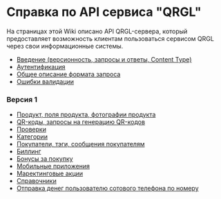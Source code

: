 Справка по API сервиса "QRGL"
=========

На страницах этой Wiki описано API QRGL-сервера, который предоставляет возможность клиентам пользоваться сервисом QRGL через свои информационные системы.

- [Введение (версионность, запросы и ответы, Content Type)](https://github.com/amogil/qrgl-wiki/wiki/%D0%92%D0%B2%D0%B5%D0%B4%D0%B5%D0%BD%D0%B8%D0%B5)
- [Аутентификация](https://github.com/amogil/qrgl-wiki/wiki/%D0%90%D1%83%D1%82%D0%B5%D0%BD%D1%82%D0%B8%D1%84%D0%B8%D0%BA%D0%B0%D1%86%D0%B8%D1%8F)
- [Общее описание формата запроса](https://github.com/amogil/qrgl-wiki/wiki/%D0%9E%D0%B1%D1%89%D0%B5%D0%B5-%D0%BE%D0%BF%D0%B8%D1%81%D0%B0%D0%BD%D0%B8%D0%B5-%D1%84%D0%BE%D1%80%D0%BC%D0%B0%D1%82%D0%B0-%D0%B7%D0%B0%D0%BF%D1%80%D0%BE%D1%81%D0%B0)
- [Ошибки валидации](https://github.com/amogil/qrgl-wiki/wiki/%D0%9E%D1%88%D0%B8%D0%B1%D0%BA%D0%B8-%D0%B2%D0%B0%D0%BB%D0%B8%D0%B4%D0%B0%D1%86%D0%B8%D0%B8)


### Версия 1
- [Продукт, поля продукта, фотографии продукта](https://github.com/amogil/qrgl-wiki/wiki/%D0%9F%D1%80%D0%BE%D0%B4%D1%83%D0%BA%D1%82%D1%8B,-v1)
- [QR-коды, запросы на генерацию QR-кодов](https://github.com/amogil/qrgl-wiki/wiki/QR-%D0%BA%D0%BE%D0%B4%D1%8B,-v1)
- [Проверки](https://github.com/amogil/qrgl-wiki/wiki/%D0%9F%D1%80%D0%BE%D0%B2%D0%B5%D1%80%D0%BA%D0%B8,-v1)
- [Категории](https://github.com/amogil/qrgl-wiki/wiki/%D0%9A%D0%B0%D1%82%D0%B5%D0%B3%D0%BE%D1%80%D0%B8%D0%B8,-v1)
- [Покупатели, тэги, сообщения покупателям](https://github.com/amogil/qrgl-wiki/wiki/%D0%9F%D0%BE%D0%BA%D1%83%D0%BF%D0%B0%D1%82%D0%B5%D0%BB%D0%B8,-v1)
- [Биллинг](https://github.com/amogil/qrgl-wiki/wiki/%D0%91%D0%B8%D0%BB%D0%BB%D0%B8%D0%BD%D0%B3,-v1)
- [Бонусы за покупку](https://github.com/amogil/qrgl-wiki/wiki/%D0%91%D0%BE%D0%BD%D1%83%D1%81%D1%8B-%D0%B7%D0%B0-%D0%BF%D0%BE%D0%BA%D1%83%D0%BF%D0%BA%D1%83,-v1)
- [Мобильные приложения](https://github.com/amogil/qrgl-wiki/wiki/%D0%9C%D0%BE%D0%B1%D0%B8%D0%BB%D1%8C%D0%BD%D1%8B%D0%B5-%D0%BF%D1%80%D0%B8%D0%BB%D0%BE%D0%B6%D0%B5%D0%BD%D0%B8%D1%8F,-v1)
- [Маректинговые акции](https://github.com/amogil/qrgl-wiki/wiki/%D0%9C%D0%B0%D1%80%D0%BA%D0%B5%D1%82%D0%B8%D0%BD%D0%B3%D0%BE%D0%B2%D1%8B%D0%B5-%D0%B0%D0%BA%D1%86%D0%B8%D0%B8,-v1)
- [Справочники](https://github.com/amogil/qrgl-wiki/wiki/%D0%A1%D0%BF%D1%80%D0%B0%D0%B2%D0%BE%D1%87%D0%BD%D0%B8%D0%BA%D0%B8,-v1)
- [Отправка денег пользователю сотового телефона по номеру](https://github.com/amogil/qrgl-wiki/wiki/%D0%9E%D1%82%D0%BF%D1%80%D0%B0%D0%B2%D0%BA%D0%B0-%D0%B4%D0%B5%D0%BD%D0%B5%D0%B3-%D0%BF%D0%BE%D0%BB%D1%8C%D0%B7%D0%BE%D0%B2%D0%B0%D1%82%D0%B5%D0%BB%D1%8E-%D1%81%D0%BE%D1%82%D0%BE%D0%B2%D0%BE%D0%B3%D0%BE-%D1%82%D0%B5%D0%BB%D0%B5%D1%84%D0%BE%D0%BD%D0%B0-%D0%BF%D0%BE-%D0%BD%D0%BE%D0%BC%D0%B5%D1%80%D1%83,-v1)
